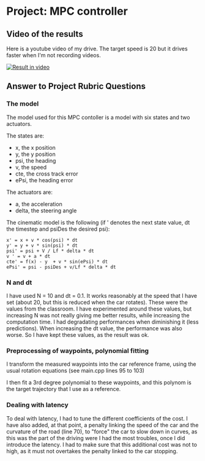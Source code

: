 # Project: MPC controller

## Video of the results
Here is a youtube video of my drive. The target speed is 20 but it drives faster when I'm not recording videos.

[![Result in video](https://img.youtube.com/vi/ZbqYGJVhzjI/0.jpg)](https://www.youtube.com/watch?v=ZbqYGJVhzjI)

## Answer to Project Rubric Questions

### The model
The model used for this MPC contoller is a model with six states and two actuators.

The states are:

- x, the x position
- y, the y position
- psi, the heading
- v, the speed
- cte, the cross track error
- ePsi, the heading error

The actuators are:

- a, the acceleration
- delta, the steering angle

The cinematic model is the following (if ' denotes the next state value, dt the timestep and psiDes the desired psi):

    x' = x + v * cos(psi) * dt
    y' = y + v * sin(psi) * dt
    psi' = psi + V / Lf * delta * dt
    v ' = v + a * dt
    cte' = f(x) - y  + v * sin(ePsi) * dt
    ePsi' = psi - psiDes + v/Lf * delta * dt

### N and dt
I have used N = 10 and dt = 0.1. It works reasonably at the speed that I have set (about 20, but this is reduced when the car rotates). These were the values from the classroom. I have experimented around these values, but increasing N was not really giving me better results, while increasing the computation time. I had degradating performances when diminishing it (less predictions). When increasing the dt value, the performance was also worse. So I have kept these values, as the result was ok.

### Preprocessing of waypoints, polynomial fitting

I transform the measured waypoints into the car reference frame, using the usual rotation equations (see main.cpp lines 95 to 103)

I then fit a 3rd degree polynomial to these waypoints, and this polynom is the target trajectory that I use as a reference.

### Dealing with latency

To deal with latency, I had to tune the different coefficients of the cost. I have also added, at that point, a penalty linking the speed of the car and the curvature of the road (line 70), to "force" the car to slow down in curves, as this was the part of the driving were I had the most troubles, once I did introduce the latency. I had to make sure that this additional cost was not to high, as it must not overtakes the penalty linked to the car stopping.
